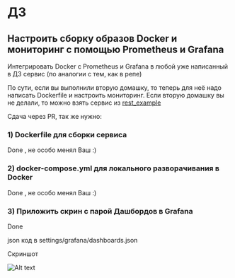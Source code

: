 # ДЗ

## Настроить сборку образов Docker и мониторинг с помощью Prometheus и Grafana

Интегрировать Docker с Prometheus и Grafana в любой уже написанный в ДЗ сервис (по аналогии с тем, как в репе)

По сути, если вы выполнили вторую домашку, то теперь для неё надо написать Dockerfile и настроить мониторинг. Если вторую домашку вы не делали, то можно взять сервис из [rest_example](../hw2/rest_example/main.py)

Сдача через PR, так же нужно:


### 1) Dockerfile для сборки сервиса
Done , не особо менял Ваш :) 

### 2) docker-compose.yml для локального разворачивания в Docker

Done , не особо менял Ваш :) 

### 3) Приложить скрин с парой Дашбордов в Grafana

Done

json код в settings/grafana/dashboards.json

Скриншот 

![Alt text](dashboards.png)
